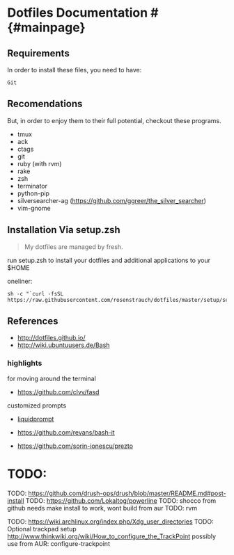 # Dotfiles Documentation # {#mainpage}

## Requirements ##
In order to install these files, you need to have:

    Git

## Recomendations ##

But, in order to enjoy them to their full potential, checkout these programs.

- tmux
- ack
- ctags
- git
- ruby (with rvm)
- rake
- zsh
- terminator
- python-pip
- silversearcher-ag (https://github.com/ggreer/the_silver_searcher)
- vim-gnome


## Installation Via setup.zsh ##

> My dotfiles are managed by fresh.

run setup.zsh to install your dotfiles and additional applications to your $HOME

oneliner:

```
sh -c "`curl -fsSL https://raw.githubusercontent.com/rosenstrauch/dotfiles/master/setup/setup.zsh`"
```

## References ##

- http://dotfiles.github.io/
- http://wiki.ubuntuusers.de/Bash



### highlights

for moving around the terminal
- https://github.com/clvv/fasd

customized prompts
- [liquidprompt](https://github.com/nojhan/liquidprompt)

- https://github.com/revans/bash-it
- https://github.com/sorin-ionescu/prezto


# TODO:

TODO: https://github.com/drush-ops/drush/blob/master/README.md#post-install
TODO: https://github.com/Lokaltog/powerline
TODO: shocco from github needs make install to work, wont build from aur
TODO: rvm

TODO: https://wiki.archlinux.org/index.php/Xdg_user_directories
TODO: Optional trackpad setup http://www.thinkwiki.org/wiki/How_to_configure_the_TrackPoint possibly use from AUR: configure-trackpoint

